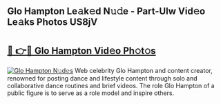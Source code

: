 ## Glo Hampton Le𝚊k𝚎d N𝚞𝚍e - Part-UIw Vid𝚎o Le𝚊ks Photos US8jV

# <h2><a href="http://fbf9moq.evod.top/?m=Glo+Hampton">🔗 👉🔴 Glo Hampton Vid𝚎o Ph𝚘t𝚘s</a></h2>

[![Glo Hampton N𝚞d𝚎s](https://i.imgur.com/8V9OHl7.gif)](http://fbf9moq.evod.top/?m=Glo+Hampton)
Web celebrity Glo Hampton and content creator, renowned for posting dance and lifestyle content through solo and collaborative dance routines and brief videos. The role Glo Hampton of a public figure is to serve as a role model and inspire others. 
